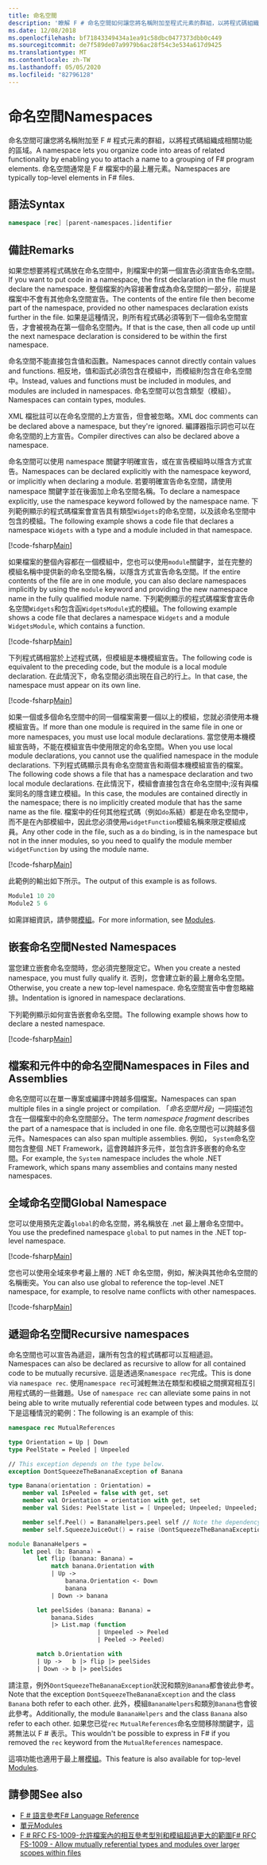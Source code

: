 ```yaml
---
title: 命名空間
description: '瞭解 F # 命名空間如何讓您將名稱附加至程式元素的群組，以將程式碼組織成相關功能的區域。'
ms.date: 12/08/2018
ms.openlocfilehash: bf71843349434a1ea91c58dbc0477373dbb0c449
ms.sourcegitcommit: de7f589de07a9979b6ac28f54c3e534a617d9425
ms.translationtype: MT
ms.contentlocale: zh-TW
ms.lasthandoff: 05/05/2020
ms.locfileid: "82796128"
---
```

# <a name="namespaces"></a><span data-ttu-id="c3662-103">命名空間</span><span class="sxs-lookup"><span data-stu-id="c3662-103">Namespaces</span></span>

<span data-ttu-id="c3662-104">命名空間可讓您將名稱附加至 F # 程式元素的群組，以將程式碼組織成相關功能的區域。</span><span class="sxs-lookup"><span data-stu-id="c3662-104">A namespace lets you organize code into areas of related functionality by enabling you to attach a name to a grouping of F# program elements.</span></span> <span data-ttu-id="c3662-105">命名空間通常是 F # 檔案中的最上層元素。</span><span class="sxs-lookup"><span data-stu-id="c3662-105">Namespaces are typically top-level elements in F# files.</span></span>

## <a name="syntax"></a><span data-ttu-id="c3662-106">語法</span><span class="sxs-lookup"><span data-stu-id="c3662-106">Syntax</span></span>

```fsharp
namespace [rec] [parent-namespaces.]identifier
```

## <a name="remarks"></a><span data-ttu-id="c3662-107">備註</span><span class="sxs-lookup"><span data-stu-id="c3662-107">Remarks</span></span>

<span data-ttu-id="c3662-108">如果您想要將程式碼放在命名空間中，則檔案中的第一個宣告必須宣告命名空間。</span><span class="sxs-lookup"><span data-stu-id="c3662-108">If you want to put code in a namespace, the first declaration in the file must declare the namespace.</span></span> <span data-ttu-id="c3662-109">整個檔案的內容接著會成為命名空間的一部分，前提是檔案中不會有其他命名空間宣告。</span><span class="sxs-lookup"><span data-stu-id="c3662-109">The contents of the entire file then become part of the namespace, provided no other namespaces declaration exists further in the file.</span></span> <span data-ttu-id="c3662-110">如果是這種情況，則所有程式碼必須等到下一個命名空間宣告，才會被視為在第一個命名空間內。</span><span class="sxs-lookup"><span data-stu-id="c3662-110">If that is the case, then all code up until the next namespace declaration is considered to be within the first namespace.</span></span>

<span data-ttu-id="c3662-111">命名空間不能直接包含值和函數。</span><span class="sxs-lookup"><span data-stu-id="c3662-111">Namespaces cannot directly contain values and functions.</span></span> <span data-ttu-id="c3662-112">相反地，值和函式必須包含在模組中，而模組則包含在命名空間中。</span><span class="sxs-lookup"><span data-stu-id="c3662-112">Instead, values and functions must be included in modules, and modules are included in namespaces.</span></span> <span data-ttu-id="c3662-113">命名空間可以包含類型（模組）。</span><span class="sxs-lookup"><span data-stu-id="c3662-113">Namespaces can contain types, modules.</span></span>

<span data-ttu-id="c3662-114">XML 檔批註可以在命名空間的上方宣告，但會被忽略。</span><span class="sxs-lookup"><span data-stu-id="c3662-114">XML doc comments can be declared above a namespace, but they're ignored.</span></span> <span data-ttu-id="c3662-115">編譯器指示詞也可以在命名空間的上方宣告。</span><span class="sxs-lookup"><span data-stu-id="c3662-115">Compiler directives can also be declared above a namespace.</span></span>

<span data-ttu-id="c3662-116">命名空間可以使用 namespace 關鍵字明確宣告，或在宣告模組時以隱含方式宣告。</span><span class="sxs-lookup"><span data-stu-id="c3662-116">Namespaces can be declared explicitly with the namespace keyword, or implicitly when declaring a module.</span></span> <span data-ttu-id="c3662-117">若要明確宣告命名空間，請使用 namespace 關鍵字並在後面加上命名空間名稱。</span><span class="sxs-lookup"><span data-stu-id="c3662-117">To declare a namespace explicitly, use the namespace keyword followed by the namespace name.</span></span> <span data-ttu-id="c3662-118">下列範例顯示的程式碼檔案會宣告具有類型`Widgets`的命名空間，以及該命名空間中包含的模組。</span><span class="sxs-lookup"><span data-stu-id="c3662-118">The following example shows a code file that declares a namespace `Widgets` with a type and a module included in that namespace.</span></span>

[!code-fsharp[Main](~/samples/snippets/fsharp/lang-ref-2/snippet6406.fs)]

<span data-ttu-id="c3662-119">如果檔案的整個內容都在一個模組中，您也可以使用`module`關鍵字，並在完整的模組名稱中提供新的命名空間名稱，以隱含方式宣告命名空間。</span><span class="sxs-lookup"><span data-stu-id="c3662-119">If the entire contents of the file are in one module, you can also declare namespaces implicitly by using the `module` keyword and providing the new namespace name in the fully qualified module name.</span></span> <span data-ttu-id="c3662-120">下列範例顯示的程式碼檔案會宣告命名空間`Widgets`和包含函`WidgetsModule`式的模組。</span><span class="sxs-lookup"><span data-stu-id="c3662-120">The following example shows a code file that declares a namespace `Widgets` and a module `WidgetsModule`, which contains a function.</span></span>

[!code-fsharp[Main](~/samples/snippets/fsharp/lang-ref-2/snippet6401.fs)]

<span data-ttu-id="c3662-121">下列程式碼相當於上述程式碼，但模組是本機模組宣告。</span><span class="sxs-lookup"><span data-stu-id="c3662-121">The following code is equivalent to the preceding code, but the module is a local module declaration.</span></span> <span data-ttu-id="c3662-122">在此情況下，命名空間必須出現在自己的行上。</span><span class="sxs-lookup"><span data-stu-id="c3662-122">In that case, the namespace must appear on its own line.</span></span>

[!code-fsharp[Main](~/samples/snippets/fsharp/namespaces/snippet6402.fs)]

<span data-ttu-id="c3662-123">如果一個或多個命名空間中的同一個檔案需要一個以上的模組，您就必須使用本機模組宣告。</span><span class="sxs-lookup"><span data-stu-id="c3662-123">If more than one module is required in the same file in one or more namespaces, you must use local module declarations.</span></span> <span data-ttu-id="c3662-124">當您使用本機模組宣告時，不能在模組宣告中使用限定的命名空間。</span><span class="sxs-lookup"><span data-stu-id="c3662-124">When you use local module declarations, you cannot use the qualified namespace in the module declarations.</span></span> <span data-ttu-id="c3662-125">下列程式碼顯示具有命名空間宣告和兩個本機模組宣告的檔案。</span><span class="sxs-lookup"><span data-stu-id="c3662-125">The following code shows a file that has a namespace declaration and two local module declarations.</span></span> <span data-ttu-id="c3662-126">在此情況下，模組會直接包含在命名空間中;沒有與檔案同名的隱含建立模組。</span><span class="sxs-lookup"><span data-stu-id="c3662-126">In this case, the modules are contained directly in the namespace; there is no implicitly created module that has the same name as the file.</span></span> <span data-ttu-id="c3662-127">檔案中的任何其他程式碼（例如`do`系結）都是在命名空間中，而不是在內部模組中，因此您必須使用`widgetFunction`模組名稱來限定模組成員。</span><span class="sxs-lookup"><span data-stu-id="c3662-127">Any other code in the file, such as a `do` binding, is in the namespace but not in the inner modules, so you need to qualify the module member `widgetFunction` by using the module name.</span></span>

[!code-fsharp[Main](~/samples/snippets/fsharp/lang-ref-2/snippet6403.fs)]

<span data-ttu-id="c3662-128">此範例的輸出如下所示。</span><span class="sxs-lookup"><span data-stu-id="c3662-128">The output of this example is as follows.</span></span>

```fsharp
Module1 10 20
Module2 5 6
```

<span data-ttu-id="c3662-129">如需詳細資訊，請參閱[模組](modules.md)。</span><span class="sxs-lookup"><span data-stu-id="c3662-129">For more information, see [Modules](modules.md).</span></span>

## <a name="nested-namespaces"></a><span data-ttu-id="c3662-130">嵌套命名空間</span><span class="sxs-lookup"><span data-stu-id="c3662-130">Nested Namespaces</span></span>

<span data-ttu-id="c3662-131">當您建立嵌套命名空間時，您必須完整限定它。</span><span class="sxs-lookup"><span data-stu-id="c3662-131">When you create a nested namespace, you must fully qualify it.</span></span> <span data-ttu-id="c3662-132">否則，您會建立新的最上層命名空間。</span><span class="sxs-lookup"><span data-stu-id="c3662-132">Otherwise, you create a new top-level namespace.</span></span> <span data-ttu-id="c3662-133">命名空間宣告中會忽略縮排。</span><span class="sxs-lookup"><span data-stu-id="c3662-133">Indentation is ignored in namespace declarations.</span></span>

<span data-ttu-id="c3662-134">下列範例顯示如何宣告嵌套命名空間。</span><span class="sxs-lookup"><span data-stu-id="c3662-134">The following example shows how to declare a nested namespace.</span></span>

[!code-fsharp[Main](~/samples/snippets/fsharp/lang-ref-2/snippet6404.fs)]

## <a name="namespaces-in-files-and-assemblies"></a><span data-ttu-id="c3662-135">檔案和元件中的命名空間</span><span class="sxs-lookup"><span data-stu-id="c3662-135">Namespaces in Files and Assemblies</span></span>

<span data-ttu-id="c3662-136">命名空間可以在單一專案或編譯中跨越多個檔案。</span><span class="sxs-lookup"><span data-stu-id="c3662-136">Namespaces can span multiple files in a single project or compilation.</span></span> <span data-ttu-id="c3662-137">「*命名空間片段*」一詞描述包含在一個檔案中的命名空間部分。</span><span class="sxs-lookup"><span data-stu-id="c3662-137">The term *namespace fragment* describes the part of a namespace that is included in one file.</span></span> <span data-ttu-id="c3662-138">命名空間也可以跨越多個元件。</span><span class="sxs-lookup"><span data-stu-id="c3662-138">Namespaces can also span multiple assemblies.</span></span> <span data-ttu-id="c3662-139">例如， `System`命名空間包含整個 .NET Framework，這會跨越許多元件，並包含許多嵌套的命名空間。</span><span class="sxs-lookup"><span data-stu-id="c3662-139">For example, the `System` namespace includes the whole .NET Framework, which spans many assemblies and contains many nested namespaces.</span></span>

## <a name="global-namespace"></a><span data-ttu-id="c3662-140">全域命名空間</span><span class="sxs-lookup"><span data-stu-id="c3662-140">Global Namespace</span></span>

<span data-ttu-id="c3662-141">您可以使用預先定義`global`的命名空間，將名稱放在 .net 最上層命名空間中。</span><span class="sxs-lookup"><span data-stu-id="c3662-141">You use the predefined namespace `global` to put names in the .NET top-level namespace.</span></span>

[!code-fsharp[Main](~/samples/snippets/fsharp/lang-ref-2/snippet6407.fs)]

<span data-ttu-id="c3662-142">您也可以使用全域來參考最上層的 .NET 命名空間，例如，解決與其他命名空間的名稱衝突。</span><span class="sxs-lookup"><span data-stu-id="c3662-142">You can also use global to reference the top-level .NET namespace, for example, to resolve name conflicts with other namespaces.</span></span>

[!code-fsharp[Main](~/samples/snippets/fsharp/lang-ref-2/snippet6408.fs)]

## <a name="recursive-namespaces"></a><span data-ttu-id="c3662-143">遞迴命名空間</span><span class="sxs-lookup"><span data-stu-id="c3662-143">Recursive namespaces</span></span>

<span data-ttu-id="c3662-144">命名空間也可以宣告為遞迴，讓所有包含的程式碼都可以互相遞迴。</span><span class="sxs-lookup"><span data-stu-id="c3662-144">Namespaces can also be declared as recursive to allow for all contained code to be mutually recursive.</span></span>  <span data-ttu-id="c3662-145">這是透過來`namespace rec`完成。</span><span class="sxs-lookup"><span data-stu-id="c3662-145">This is done via `namespace rec`.</span></span> <span data-ttu-id="c3662-146">使用`namespace rec`可減輕無法在類型和模組之間撰寫相互引用程式碼的一些難題。</span><span class="sxs-lookup"><span data-stu-id="c3662-146">Use of `namespace rec` can alleviate some pains in not being able to write mutually referential code between types and modules.</span></span> <span data-ttu-id="c3662-147">以下是這種情況的範例：</span><span class="sxs-lookup"><span data-stu-id="c3662-147">The following is an example of this:</span></span>

```fsharp
namespace rec MutualReferences

type Orientation = Up | Down
type PeelState = Peeled | Unpeeled

// This exception depends on the type below.
exception DontSqueezeTheBananaException of Banana

type Banana(orientation : Orientation) =
    member val IsPeeled = false with get, set
    member val Orientation = orientation with get, set
    member val Sides: PeelState list = [ Unpeeled; Unpeeled; Unpeeled; Unpeeled] with get, set

    member self.Peel() = BananaHelpers.peel self // Note the dependency on the BananaHelpers module.
    member self.SqueezeJuiceOut() = raise (DontSqueezeTheBananaException self) // This member depends on the exception above.

module BananaHelpers =
    let peel (b: Banana) =
        let flip (banana: Banana) =
            match banana.Orientation with
            | Up ->
                banana.Orientation <- Down
                banana
            | Down -> banana

        let peelSides (banana: Banana) =
            banana.Sides
            |> List.map (function
                         | Unpeeled -> Peeled
                         | Peeled -> Peeled)

        match b.Orientation with
        | Up ->   b |> flip |> peelSides
        | Down -> b |> peelSides
```

<span data-ttu-id="c3662-148">請注意，例外`DontSqueezeTheBananaException`狀況和類別`Banana`都會彼此參考。</span><span class="sxs-lookup"><span data-stu-id="c3662-148">Note that the exception `DontSqueezeTheBananaException` and the class `Banana` both refer to each other.</span></span>  <span data-ttu-id="c3662-149">此外，模組`BananaHelpers`和類別`Banana`也會彼此參考。</span><span class="sxs-lookup"><span data-stu-id="c3662-149">Additionally, the module `BananaHelpers` and the class `Banana` also refer to each other.</span></span> <span data-ttu-id="c3662-150">如果您已從`rec` `MutualReferences`命名空間移除關鍵字，這將無法以 F # 表示。</span><span class="sxs-lookup"><span data-stu-id="c3662-150">This wouldn't be possible to express in F# if you removed the `rec` keyword from the `MutualReferences` namespace.</span></span>

<span data-ttu-id="c3662-151">這項功能也適用于最上層[模組](modules.md)。</span><span class="sxs-lookup"><span data-stu-id="c3662-151">This feature is also available for top-level [Modules](modules.md).</span></span>

## <a name="see-also"></a><span data-ttu-id="c3662-152">請參閱</span><span class="sxs-lookup"><span data-stu-id="c3662-152">See also</span></span>

- [<span data-ttu-id="c3662-153">F # 語言參考</span><span class="sxs-lookup"><span data-stu-id="c3662-153">F# Language Reference</span></span>](index.md)
- [<span data-ttu-id="c3662-154">單元</span><span class="sxs-lookup"><span data-stu-id="c3662-154">Modules</span></span>](modules.md)
- [<span data-ttu-id="c3662-155">F # RFC FS-1009-允許檔案內的相互參考型別和模組超過更大的範圍</span><span class="sxs-lookup"><span data-stu-id="c3662-155">F# RFC FS-1009 - Allow mutually referential types and modules over larger scopes within files</span></span>](https://github.com/fsharp/fslang-design/blob/master/FSharp-4.1/FS-1009-mutually-referential-types-and-modules-single-scope.md)
